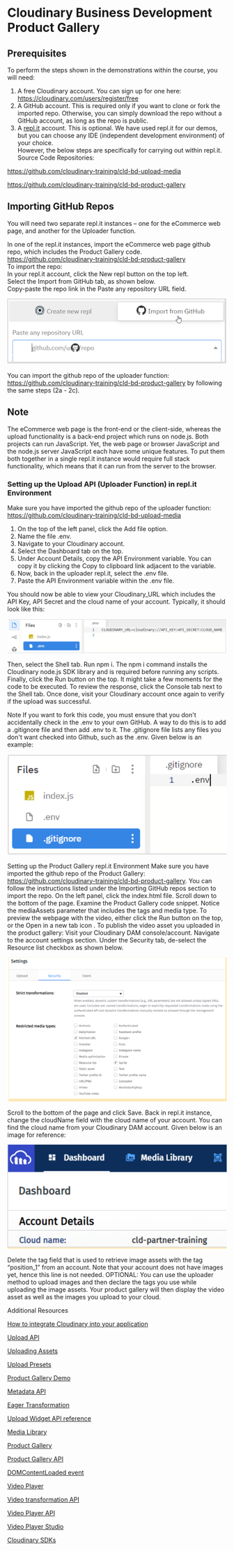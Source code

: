 # Cloudinary Business Development Product Gallery

## Prerequisites 

To perform the steps shown in the demonstrations within the course, you will need:  

1. A free Cloudinary account. You can sign up for one here: https://cloudinary.com/users/register/free
2. A GitHub account. This is required only if you want to clone or fork the imported repo. Otherwise, you can simply download the repo without a GitHub account, as long as the repo is public.
3. A [repl.it](https://repli.it) account. This is optional. We have used repl.it for our demos, but you can choose any IDE (independent development environment) of your choice.   
However, the below steps are specifically for carrying out within repl.it.  
Source Code Repositories:  

https://github.com/cloudinary-training/cld-bd-upload-media   

https://github.com/cloudinary-training/cld-bd-product-gallery  

##  Importing GitHub Repos   
You will need two separate repl.it instances – one for the eCommerce web page, and another for the Uploader function.   

In one of the repl.it instances, import the eCommerce web page github repo, which includes the Product Gallery code. https://github.com/cloudinary-training/cld-bd-product-gallery  
To import the repo:  
In your repl.it account, click the New repl button on the top left.  
Select the Import from GitHub tab, as shown below.  
Copy-paste the repo link in the Paste any repository URL field.  

![Import from GitHub](./images/github-import.png)

You can import the github repo of the uploader function: https://github.com/cloudinary-training/cld-bd-product-gallery by following the same steps (2a - 2c).  

## Note
The eCommerce web page is the front-end or the client-side, whereas the upload functionality is a back-end project which runs on node.js. Both projects can run JavaScript. Yet, the web page or browser JavaScript and the node.js server JavaScript each have some unique features. To put them both together in a single repl.it instance would require full stack functionality, which means that it can run from the server to the browser. 

### Setting up the Upload API (Uploader Function) in repl.it Environment  
Make sure you have imported the github repo of the uploader function: https://github.com/cloudinary-training/cld-bd-upload-media  

1. On the top of the left panel, click the Add file option.
2. Name the file .env.  
3. Navigate to your Cloudinary account.
4. Select the Dashboard tab on the top.  
5. Under Account Details, copy the API Environment variable. You can copy it by clicking the Copy to clipboard link adjacent to the variable.
6. Now, back in the uploader repl.it, select the .env file.
7. Paste the API Environment variable within the .env file.  

You should now be able to view your Cloudinary_URL which includes the API Key, API Secret and the cloud name of your account. Typically, it should look like this:

![Credentials in .env file](./images/env.png)


Then, select the Shell tab. 
Run npm i. The npm i command  installs the Cloudinary node.js SDK library and is required before running any scripts.
Finally, click the Run button on the top. It might take a few moments for the code to be executed. 
To review the response, click the Console tab next to the Shell tab.
Once done, visit your Cloudinary account once again to verify if the upload was successful. 

Note
If you want to fork this code, you must ensure that you don't accidentally check in the .env to your own GitHub. A way to do this is to add a .gitignore file and then add .env to it. The .gitignore file lists any files you don't want checked into Github, such as the .env. 
Given below is an example:

![environment variable file is ignore by git](./images/gitignore.png)

Setting up the Product Gallery repl.it Environment
Make sure you have imported the github repo of the Product Gallery: https://github.com/cloudinary-training/cld-bd-product-gallery. You can follow the instructions listed under the Importing GitHub repos section to import the repo.
On the left panel, click the index.html file.
Scroll down to the bottom of the page.
Examine the Product Gallery code snippet.
Notice the mediaAssets parameter that includes the tags and media type.
To preview the webpage with the video, either click the Run button on the top, or the Open in a new tab icon . 
To publish the video asset you uploaded in the product gallery:
Visit your Cloudinary DAM console/account.
Navigate to the account settings section.
Under the Security tab, de-select the Resource list checkbox as shown below.

![Resource list](./images/resource-list.png)

Scroll to the bottom of the page and click Save.
Back in repl.it instance, change the cloudName field with the cloud name of your account. You can find the cloud name from your Cloudinary DAM account. Given below is an image for reference:

![Cloudname in dashboard](./images/cloud-name.png)

Delete the tag field that is used to retrieve image assets with the tag “position_1” from an account. Note that your account does not have images yet, hence this line is not needed. 
OPTIONAL: You can use the uploader method to upload images and then declare the tags you use while uploading the image assets. Your product gallery will then display the video asset as well as the images you upload to your cloud.


Additional Resources

[How to integrate Cloudinary into your application](https://cloudinary.com/documentation/how_to_integrate_cloudinary) 

[Upload API](https://cloudinary.com/documentation/image_upload_api_reference) 

[Uploading Assets](https://cloudinary.com/documentation/upload_images)  

[Upload Presets](https://cloudinary.com/documentation/upload_presets)  

[Product Gallery Demo](https://demo.cloudinary.com/product-gallery/)  

[Metadata API](https://cloudinary.com/documentation/metadata_api)  

[Eager Transformation](https://cloudinary.com/documentation/transformations_on_upload#eager_transformations)  

[Upload Widget API reference](https://cloudinary.com/documentation/upload_widget_reference) 

[Media Library](https://cloudinary.com/documentation/media_library_widget)  

[Product Gallery](https://cloudinary.com/documentation/product_gallery)  

[Product Gallery API](https://cloudinary.com/documentation/product_gallery_reference)  

[DOMContentLoaded event](https://developer.mozilla.org/en-US/docs/Web/API/Window/DOMContentLoaded_event)  

[Video Player](https://cloudinary.com/documentation/cloudinary_video_player)  

[Video transformation API](https://cloudinary.com/documentation/video_transformation_reference)  

[Video Player API](https://cloudinary.com/documentation/video_player_api_reference)  

[Video Player Studio](https://studio.cloudinary.com/)  

[Cloudinary SDKs](https://cloudinary.com/documentation/cloudinary_sdks)








